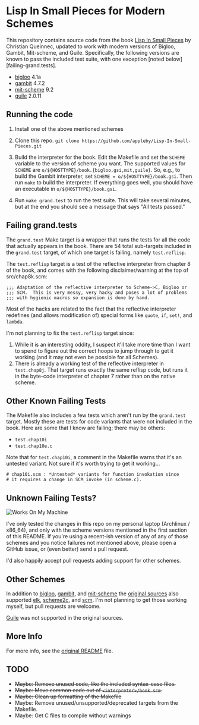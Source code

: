 Lisp In Small Pieces for Modern Schemes
=======================================

This repository contains source code from the book
[Lisp In Small Pieces][LiSP] by Christian Queinnec, updated to work
with modern versions of Bigloo, Gambit, Mit-scheme, and
Guile. Specifically, the following versions are known to pass the
included test suite, with one exception
[noted below][failing-grand.tests].

- [bigloo][] 4.1a
- [gambit][] 4.7.2
- [mit-scheme][] 9.2
- [guile][] 2.0.11

Running the code
----------------

1. Install one of the above mentioned schemes

2. Clone this repo.
    `git clone https://github.com/appleby/Lisp-In-Small-Pieces.git`

3. Build the interpreter for the book. Edit the Makefile and set the
   `SCHEME` variable to the version of scheme you want. The supported
   values for `SCHEME` are
   `o/${HOSTTYPE}/book.{bigloo,gsi,mit,guile}`.  So, e.g., to build
   the Gambit interpreter, set `SCHEME = o/${HOSTTYPE}/book.gsi`. Then
   run `make` to build the interpreter. If everything goes well, you
   should have an executable in `o/${HOSTTYPE}/book.gsi`.

4. Run `make grand.test` to run the test suite. This will take several minutes,
   but at the end you should see a message that says "All tests passed."

Failing grand.tests
-------------------

The `grand.test` Make target is a wrapper that runs the tests for all
the code that actually appears in the book. There are 54 total
sub-targets included in the `grand.test` target, of which one target
is failing, namely `test.reflisp`.

The `test.reflisp` target is a test of the reflective interpreter from
chapter 8 of the book, and comes with the following disclaimer/warning
at the top of src/chap8k.scm:

    ;;; Adaptation of the reflective interpreter to Scheme->C, Bigloo or
    ;;; SCM.  This is very messy, very hacky and poses a lot of problems
    ;;; with hygienic macros so expansion is done by hand.

Most of the hacks are related to the fact that the reflective
interpreter redefines (and allows modification of) special forms like
`quote`, `if`, `set!`, and `lambda`.

I'm not planning to fix the `test.reflisp` target since:

1. While it is an interesting oddity, I suspect it'll take more time
   than I want to spend to figure out the correct hoops to jump
   through to get it working (and it may not even be possible for all
   Schemes).
2. There is already a working test of the reflective interpreter in
   `test.chap8j`. That target runs exactly the same reflisp code, but
   runs it in the byte-code interpreter of chapter 7 rather than on
   the native scheme.

Other Known Failing Tests
-------------------------

The Makefile also includes a few tests which aren't run by the
`grand.test` target. Mostly these are tests for code variants that
were not included in the book. Here are some that I know are failing;
there may be others:

- `test.chap10i`
- `test.chap10e.c`

Note that for `test.chap10i`, a comment in the Makefile warns that
it's an untested variant. Not sure if it's worth trying to get it
working...

    # chap10i.scm : *Untested* variants for function invokation since
    # it requires a change in SCM_invoke (in scheme.c).

Unknown Failing Tests?
----------------------

![Works On My Machine](http://blog.codinghorror.com/content/images/uploads/2007/03/6a0120a85dcdae970b0128776ff992970c-pi.png)

I've only tested the changes in this repo on my personal laptop
(Archlinux / x86_64), and only with the scheme versions mentioned in
the first section of this README. If you're using a recent-ish version
of any of any of those schemes and you notice failures not mentioned
above, please open a GitHub issue, or (even better) send a pull
request.

I'd also happily accept pull requests adding support for other schemes.

Other Schemes
-------------

In addition to [bigloo][], [gambit][], and [mit-scheme][] the [original
sources][LiSP-2ndEdition] also supported [elk][], [scheme2c][], and [scm][].
I'm not planning to get those working myself, but pull requests are welcome.

[Guile][guile] was not supported in the original sources.

More Info
---------

For more info, see the [original README][README] file.

TODO
----

* ~~Maybe: Remove unused code, like the included syntax-case files.~~
* ~~Maybe: Move common code out of `<interpreter>/book.scm`.~~
* ~~Maybe: Clean up formatting of the Makefile~~
* Maybe: Remove unused/unsupported/deprecated targets from the Makefile.
* Maybe: Get C files to compile without warnings


[README]: https://raw.githubusercontent.com/appleby/Lisp-In-Small-Pieces/master/README.orig
[failing-grandtests]: https://github.com/appleby/Lisp-In-Small-Pieces#failing-grand.tests

[LiSP]: http://pagesperso-systeme.lip6.fr/Christian.Queinnec/WWW/LiSP.html
[LiSP-2ndEdition]: http://pagesperso-systeme.lip6.fr/Christian.Queinnec/Books/LiSP-2ndEdition-2006Dec11.tgz

[bigloo]: http://www-sop.inria.fr/indes/fp/Bigloo
[elk]: http://sam.zoy.org/elk/
[gambit]: http://dynamo.iro.umontreal.ca/wiki/index.php/Main_Page
[mit-scheme]: http://www.gnu.org/software/mit-scheme/
[scheme2c]: https://github.com/barak/scheme2c
[scm]: http://people.csail.mit.edu/jaffer/SCM
[guile]: http://www.gnu.org/software/guile/
